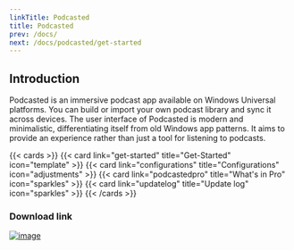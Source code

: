 ```yaml
---
linkTitle: Podcasted
title: Podcasted
prev: /docs/
next: /docs/podcasted/get-started
---
```


## Introduction

Podcasted is an immersive podcast app available on Windows Universal platforms. You can build or import your own podcast library and sync it across devices. The user interface of Podcasted is modern and minimalistic, differentiating itself from old Windows app patterns. It aims to provide an experience rather than just a tool for listening to podcasts.

<!--more-->

{{< cards >}}
  {{< card link="get-started" title="Get-Started" icon="template" >}}
  {{< card link="configurations" title="Configurations" icon="adjustments" >}}
  {{< card link="podcastedpro" title="What's in Pro" icon="sparkles" >}}
  {{< card link="updatelog" title="Update log" icon="sparkles" >}}
{{< /cards >}}

### Download link

[![image](/images/storeBadge.webp)](https://apps.microsoft.com/detail/9nxwgr2b1p26?cid=officialwebsite)
